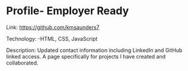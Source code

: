 
# Profile- Employer Ready

Link:
https://github.com/kmsaunders7

Technology:
-HTML, CSS, JavaScript

Description:
Updated contact information including LinkedIn and GitHub linked access. A page specifically for projects I have created and collaborated.

